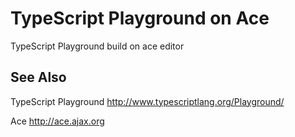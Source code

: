 TypeScript Playground on Ace
==========================
TypeScript Playground build on ace editor

See Also
-----------------

TypeScript Playground
http://www.typescriptlang.org/Playground/

Ace
http://ace.ajax.org
